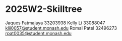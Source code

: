 # 2025W2-Skilltree
Jaques Fatmajaya 33203938
Kelly Li 33088047 klii0057@student.monash.edu
Romal Patel 32496273 rpat0035@student.monash.edu
